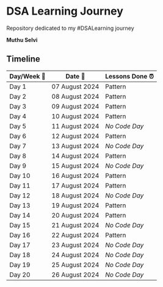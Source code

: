 # DSA Learning Journey

Repository dedicated to my #DSALearning journey

**Muthu Selvi**

## Timeline

| Day/Week :pushpin: | Date :calendar: | Lessons Done :alarm_clock: |
|------|-----------------|--------------------|
| Day 1 | 07 August 2024 | Pattern |
| Day 2 | 08 August 2024 | Pattern |
| Day 3 | 09 August 2024 | Pattern |
| Day 4 | 10 August 2024 | Pattern |
| Day 5 | 11 August 2024 | *No Code Day* |
| Day 6 | 12 August 2024 | Pattern |
| Day 7 | 13 August 2024 | *No Code Day* |
| Day 8 | 14 August 2024 | Pattern |
| Day 9 | 15 August 2024 | *No Code Day* |
| Day 10 | 16 August 2024 | Pattern |
| Day 11 | 17 August 2024 | Pattern |
| Day 12 | 18 August 2024 | *No Code Day* |
| Day 13 | 19 August 2024 | Pattern |
| Day 14 | 20 August 2024 | Pattern |
| Day 15 | 21 August 2024 | *No Code Day* |
| Day 16 | 22 August 2024 | Pattern |
| Day 17 | 23 August 2024 | *No Code Day* |
| Day 18 | 24 August 2024 | *No Code Day* |
| Day 19 | 25 August 2024 | *No Code Day* |
| Day 20 | 26 August 2024 | *No Code Day* |
